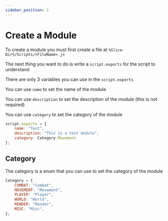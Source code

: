 ```yaml
---
sidebar_position: 1
---
```


# Create a Module

To create a module you must first create a file at `%Slice-Dir%/Scripts/<FileName>.js`

The next thing you want to do is write a `script.exports` for the script to understand

There are only 3 variables you can use in the `script.exports`

You can use `name` to set the name of the module

You can use `description` to set the description of the module (this is not required)

You can use `category` to set the category of the module

```js
script.exports = {
    name: "Test",
    description: "This is a test module",
    category: Category.Movement
};
```

## Category

The category is a enum that you can use to set the category of the module

```js
Category = {
    COMBAT: "Combat",
    MOVEMENT: "Movement",
    PLAYER: "Player",
    WORLD: "World",
    RENDER: "Render",
    MISC: "Misc",
};
```
